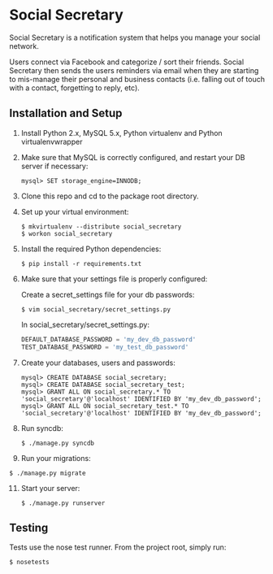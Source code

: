 Social Secretary
================
Social Secretary is a notification system that helps you manage your social network.

Users connect via Facebook and categorize / sort their friends. Social Secretary then sends the users reminders via email when they are starting to mis-manage their personal and business contacts (i.e. falling out of touch with a contact, forgetting to reply, etc).


Installation and Setup
----------------------

1. Install Python 2.x, MySQL 5.x, Python virtualenv and Python virtualenvwrapper

2. Make sure that MySQL is correctly configured, and restart your DB server if necessary:
   ```
   mysql> SET storage_engine=INNODB;
   ```

3. Clone this repo and cd to the package root directory.

4. Set up your virtual environment:
   ```
   $ mkvirtualenv --distribute social_secretary
   $ workon social_secretary
   ```

6. Install the required Python dependencies:
   ```
   $ pip install -r requirements.txt
   ```

7. Make sure that your settings file is properly configured:

   Create a secret_settings file for your db passwords:
   ```
   $ vim social_secretary/secret_settings.py
   ```

   In social_secretary/secret_settings.py:

   ```python
   DEFAULT_DATABASE_PASSWORD = 'my_dev_db_password'
   TEST_DATABASE_PASSWORD = 'my_test_db_password'
   ```

8. Create your databases, users and passwords:
   ```
   mysql> CREATE DATABASE social_secretary;
   mysql> CREATE DATABASE social_secretary_test;
   mysql> GRANT ALL ON social_secretary.* TO 'social_secretary'@'localhost' IDENTIFIED BY 'my_dev_db_password';
   mysql> GRANT ALL ON social_secretary_test.* TO 'social_secretary'@'localhost' IDENTIFIED BY 'my_dev_db_password';
   ```

9. Run syncdb:
   ```
   $ ./manage.py syncdb
   ```

10. Run your migrations:
   ```
   $ ./manage.py migrate
   ```

11. Start your server:
    ```
    $ ./manage.py runserver

Testing
-------

Tests use the nose test runner. From the project root, simply run:
```
$ nosetests
```
